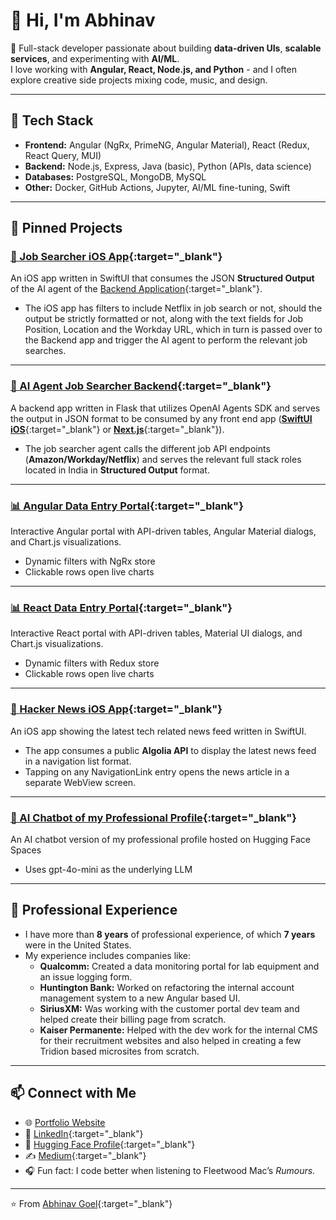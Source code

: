# 👋 Hi, I'm Abhinav

🚀 Full-stack developer passionate about building **data-driven UIs**, **scalable services**, and experimenting with **AI/ML**.  
I love working with **Angular, React, Node.js, and Python** - and I often explore creative side projects mixing code, music, and design.

---

## 🔧 Tech Stack
- **Frontend:** Angular (NgRx, PrimeNG, Angular Material), React (Redux, React Query, MUI)
- **Backend:** Node.js, Express, Java (basic), Python (APIs, data science)
- **Databases:** PostgreSQL, MongoDB, MySQL
- **Other:** Docker, GitHub Actions, Jupyter, AI/ML fine-tuning, Swift

---

## 📌 Pinned Projects
### [📱 Job Searcher iOS App](https://github.com/abhinavgo1000/Job-Searcher){:target="_blank"}
An iOS app written in SwiftUI that consumes the JSON **Structured Output** of the AI agent of the [Backend Application](https://github.com/abhinavgo1000/Job-Searcher-Backend){:target="_blank"}.  
- The iOS app has filters to include Netflix in job search or not, should the output be strictly formatted or not, along with the text fields for Job Position, Location and the Workday URL, which in turn is passed over to the Backend app and trigger the AI agent to perform the relevant job searches.  

---

### [💼 AI Agent Job Searcher Backend](https://github.com/abhinavgo1000/Job-Searcher-Backend){:target="_blank"}
A backend app written in Flask that utilizes OpenAI Agents SDK and serves the output in JSON format to be consumed by any front end app ([**SwiftUI iOS**](https://github.com/abhinavgo1000/Job-Searcher){:target="_blank"} or [**Next.js**](https://github.com/abhinavgo1000/job-searcher-web-ui){:target="_blank"}).  
- The job searcher agent calls the different job API endpoints (**Amazon/Workday/Netflix**) and serves the relevant full stack roles located in India in **Structured Output** format.  

---

### [📊 Angular Data Entry Portal](https://github.com/abhinavgo1000/data-entry-portal-angular){:target="_blank"}
Interactive Angular portal with API-driven tables, Angular Material dialogs, and Chart.js visualizations.  
- Dynamic filters with NgRx store  
- Clickable rows open live charts  

---

### [📊 React Data Entry Portal](https://github.com/abhinavgo1000/data-entry-portal-react){:target="_blank"}
Interactive React portal with API-driven tables, Material UI dialogs, and Chart.js visualizations.  
- Dynamic filters with Redux store  
- Clickable rows open live charts  

---

### [📰 Hacker News iOS App](https://github.com/abhinavgo1000/Hacker-News){:target="_blank"}
An iOS app showing the latest tech related news feed written in SwiftUI.  
- The app consumes a public **Algolia API** to display the latest news feed in a navigation list format.  
- Tapping on any NavigationLink entry opens the news article in a separate WebView screen. 

---

### [🤖 AI Chatbot of my Professional Profile](https://huggingface.co/spaces/abhinavgl/career_conversation){:target="_blank"}
An AI chatbot version of my professional profile hosted on Hugging Face Spaces
- Uses gpt-4o-mini as the underlying LLM

---

## 💼 Professional Experience
- I have more than **8 years** of professional experience, of which **7 years** were in the United States.
- My experience includes companies like:
  - **Qualcomm:** Created a data monitoring portal for lab equipment and an issue logging form.
  - **Huntington Bank:** Worked on refactoring the internal account management system to a new Angular based UI.
  - **SiriusXM:** Was working with the customer portal dev team and helped create their billing page from scratch.
  - **Kaiser Permanente:** Helped with the dev work for the internal CMS for their recruitment websites and also helped in creating a few Tridion based microsites from scratch.

---

## 📫 Connect with Me
- 🌐 [Portfolio Website](https://abhinavgo1000.github.io)  
- 💼 [LinkedIn](https://linkedin.com/in/abhinav-goel-41a87a20b){:target="_blank"}
- 🤗 [Hugging Face Profile](https://huggingface.co/abhinavgl){:target="_blank"}
- ✍️ [Medium](https://medium.com/@abhigl91){:target="_blank"}
- 🎧 Fun fact: I code better when listening to Fleetwood Mac’s *Rumours*.  

---

⭐️ From [Abhinav Goel](https://github.com/abhinavgo1000){:target="_blank"}
